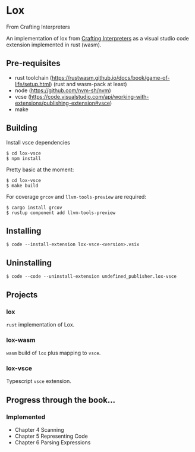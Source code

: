 # Lox

From Crafting Interpreters

An implementation of lox from [Crafting Interpreters](https://craftinginterpreters.com/) as a visual studio code extension implemented in rust (wasm).

## Pre-requisites

- rust toolchain (https://rustwasm.github.io/docs/book/game-of-life/setup.html) (rust and wasm-pack at least)
- node (https://github.com/nvm-sh/nvm)
- vcse (https://code.visualstudio.com/api/working-with-extensions/publishing-extension#vsce)
- make

## Building

Install vsce dependencies

    $ cd lox-vsce
    $ npm install

Pretty basic at the moment:

    $ cd lox-vsce
    $ make build

For coverage `grcov` and `llvm-tools-preview` are required:

    $ cargo install grcov
    $ rustup component add llvm-tools-preview 

## Installing

    $ code --install-extension lox-vsce-<version>.vsix

## Uninstalling

    $ code --code --uninstall-extension undefined_publisher.lox-vsce

## Projects

### lox

`rust` implementation of Lox.

### lox-wasm

`wasm` build of `lox` plus mapping to `vsce`.

### lox-vsce

Typescript `vsce` extension.

## Progress through the book...

### Implemented

 * Chapter 4 Scanning
 * Chapter 5 Representing Code
 * Chapter 6 Parsing Expressions
